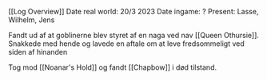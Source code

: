 [[Log Overview]]
Date real world: 20/3 2023
Date ingame: ?
Present: Lasse, Wilhelm, Jens

Fandt ud af at goblinerne blev styret af en naga ved nav [[Queen Othursie]]. Snakkede med hende og lavede en aftale om at leve fredsommeligt ved siden af hinanden

Tog mod [[Noanar's Hold]] og fandt [[Chapbow]] i død tilstand.